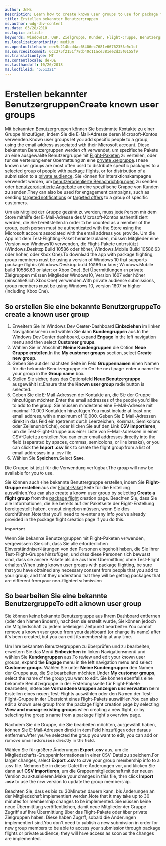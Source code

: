 ```yaml
---
author: JnHs
Description: Learn how to create known user groups to use for package flighting and more.
title: Erstellen bekannter Benutzergruppen
ms.author: wdg-dev-content
ms.date: 03/28/2018
ms.topic: article
keywords: Windows10, UWP, Zielgruppe, Kunden, Flight-Gruppe, Benutzergruppen, bekannte Benutzer
ms.localizationpriority: medium
ms.openlocfilehash: eec9c214bcd4ac63406ec7681e66762356a0c1cf
ms.sourcegitcommit: 6cc275f2151f78db40c11ace381ee2d35f0155f9
ms.translationtype: MT
ms.contentlocale: de-DE
ms.lasthandoff: 10/26/2018
ms.locfileid: "5551321"
---
```

# <a name="create-known-user-groups"></a><span data-ttu-id="37528-103">Erstellen bekannter Benutzergruppen</span><span class="sxs-lookup"><span data-stu-id="37528-103">Create known user groups</span></span>

<span data-ttu-id="37528-104">Mit bekannten Benutzergruppen können Sie bestimmte Kontakte zu einer Gruppe hinzufügen, indem Sie die E-Mail-Adresse deren Microsoft-Kontos verwenden.</span><span class="sxs-lookup"><span data-stu-id="37528-104">Known user groups let you add specific people to a group, using the email address associated with their Microsoft account.</span></span> <span data-ttu-id="37528-105">Diese bekannten Benutzergruppen werden oft verwendet, um spezifische Pakete an eine ausgewählte Benutzergruppe mit [Flight-Paketen](package-flights.md) zu verteilen, oder für die Verteilung einer Übermittlung an eine [private Zielgruppe](choose-visibility-options.md#audience).</span><span class="sxs-lookup"><span data-stu-id="37528-105">These known user groups are most often used to distribute specific packages to a selected group of people with [package flights](package-flights.md), or for distribution of a submission to a [private audience](choose-visibility-options.md#audience).</span></span> <span data-ttu-id="37528-106">Sie können für Interaktionskampagne verwendet werden, um [benutzerorientierte Benachrichtigungen](send-push-notifications-to-your-apps-customers.md) zu senden oder [benutzerorientierte Angebote](use-targeted-offers-to-maximize-engagement-and-conversions.md) an eine spezifische Gruppe von Kunden zu senden.</span><span class="sxs-lookup"><span data-stu-id="37528-106">They can also be used for engagement campaigns, such as sending [targeted notifications](send-push-notifications-to-your-apps-customers.md) or [targeted offers](use-targeted-offers-to-maximize-engagement-and-conversions.md) to a group of specific customers.</span></span>

<span data-ttu-id="37528-107">Um als Mitglied der Gruppe gezählt zu werden, muss jede Person mit dem Store mithilfe der E-Mail-Adresse des Microsoft-Kontos authentifiziert werden, die Sie bereitstellen.</span><span class="sxs-lookup"><span data-stu-id="37528-107">In order to be counted as a member of the group, each person must be authenticated with the Store using the Microsoft account associated with the email address you provide.</span></span> <span data-ttu-id="37528-108">Um die App mit dem Test-Flighting-Paket herunterzuladen, müssen Mitglieder eine Version von Windows10 verwenden, die Flight-Pakete unterstützt (Windows.Desktop Build 10586 oder höher, Windows.Mobile Build 10586.63 oder höher, oder Xbox One).</span><span class="sxs-lookup"><span data-stu-id="37528-108">To download the app with package flighting, group members must be using a version of Windows 10 that supports package flights (Windows.Desktop build 10586 or later; Windows.Mobile build 10586.63 or later; or Xbox One).</span></span> <span data-ttu-id="37528-109">Bei Übermittlungen an private Zielgruppen müssen Mitglieder Windows10, Version 1607 oder höher (einschließlich Xbox One) verwenden.</span><span class="sxs-lookup"><span data-stu-id="37528-109">With private audience submissions, group members must be using Windows 10, version 1607 or higher (including Xbox One).</span></span>

## <a name="to-create-a-known-user-group"></a><span data-ttu-id="37528-110">So erstellen Sie eine bekannte Benutzergruppe</span><span class="sxs-lookup"><span data-stu-id="37528-110">To create a known user group</span></span>

1. <span data-ttu-id="37528-111">Erweitern Sie im Windows Dev Center-Dashboard **Einbeziehen** im linken Navigationsmenü und wählen Sie dann **Kundengruppen** aus.</span><span class="sxs-lookup"><span data-stu-id="37528-111">In the Windows Dev Center dashboard, expand **Engage** in the left navigation menu and then select **Customer groups**.</span></span> 
2. <span data-ttu-id="37528-112">Wählen Sie im Abschnitt **Meine Kundengruppen** die Option **Neue Gruppe erstellen**.</span><span class="sxs-lookup"><span data-stu-id="37528-112">In the **My customer groups** section, select **Create new group**.</span></span>
3. <span data-ttu-id="37528-113">Geben Sie auf der nächsten Seite im Feld **Gruppennamen** einen Namen für die bekannte Benutzergruppe ein.</span><span class="sxs-lookup"><span data-stu-id="37528-113">On the next page, enter a name for your group in the **Group name** box.</span></span>
4. <span data-ttu-id="37528-114">Stellen Sie sicher, dass das Optionsfeld **Neue Benutzergruppe** ausgewählt ist.</span><span class="sxs-lookup"><span data-stu-id="37528-114">Ensure that the **Known user group** radio button is selected.</span></span>
5. <span data-ttu-id="37528-115">Geben Sie die E-Mail-Adressen der Kontakte an, die Sie der Gruppe hinzufügen möchten.</span><span class="sxs-lookup"><span data-stu-id="37528-115">Enter the email addresses of the people you'd like to add to the group.</span></span> <span data-ttu-id="37528-116">Sie müssen mindestens eine E-Mail-Adresse mit maximal 10.000 Kontakten hinzufügen.</span><span class="sxs-lookup"><span data-stu-id="37528-116">You must include at least one email address, with a maximum of 10,000.</span></span> <span data-ttu-id="37528-117">Geben Sie E-Mail-Adressen direkt in das Feld ein (getrennt durch Leerzeichen, Kommas, Semikolons oder Zeilenumbrüche), oder klicken Sie auf den Link **CSV importieren**, um die Test-Flight-Gruppe aus einer Liste von E-Mail-Adressen in einer CSV-Datei zu erstellen.</span><span class="sxs-lookup"><span data-stu-id="37528-117">You can enter email addresses directly into the field (separated by spaces, commas, semicolons, or line breaks), or you can click the **Import .csv** link to create the flight group from a list of email addresses in a .csv file.</span></span>
6. <span data-ttu-id="37528-118">Wählen Sie **Speichern**.</span><span class="sxs-lookup"><span data-stu-id="37528-118">Select **Save**.</span></span>

<span data-ttu-id="37528-119">Die Gruppe ist jetzt für die Verwendung verfügbar.</span><span class="sxs-lookup"><span data-stu-id="37528-119">The group will now be available for you to use.</span></span>

<span data-ttu-id="37528-120">Sie können auch eine bekannte Benutzergruppe erstellen, indem Sie **Flight-Gruppe erstellen** aus der [Flight-Paket](package-flights.md) Seite für die Erstellung auswählen.</span><span class="sxs-lookup"><span data-stu-id="37528-120">You can also create a known user group by selecting **Create a flight group** from the [package flight](package-flights.md) creation page.</span></span> <span data-ttu-id="37528-121">Beachten Sie, dass Sie alle Informationen, die Sie bereits auf der Paketseite der Flight-Erstellung bereitgestellt haben, erneut eingeben müssen, wenn Sie dies durchführen.</span><span class="sxs-lookup"><span data-stu-id="37528-121">Note that you'll need to re-enter any info you've already provided in the package flight creation page if you do this.</span></span>

> [!IMPORTANT]
> <span data-ttu-id="37528-122">Wenn Sie bekannte Benutzergruppen mit Flight-Paketen verwenden, vergewissern Sie sich, dass Sie alle erforderlichen Einverständniserklärungen von den Personen eingeholt haben, die Sie Ihrer Test-Flight-Gruppe hinzufügen, und dass diese Personen sich bewusst sind, dass sie andere Pakete als die aus Ihrer Übermittlung ohne Test-Flight erhalten.</span><span class="sxs-lookup"><span data-stu-id="37528-122">When using known user groups with package flighting, be sure that you have obtained any necessary consent from people that you add to your group, and that they understand that they will be getting packages that are different from your non-flighted submission.</span></span> 

## <a name="to-edit-a-known-user-group"></a><span data-ttu-id="37528-123">So bearbeiten Sie eine bekannte Benutzergruppe</span><span class="sxs-lookup"><span data-stu-id="37528-123">To edit a known user group</span></span>

<span data-ttu-id="37528-124">Sie können keine bekannte Benutzergruppe aus Ihrem Dashboard entfernen (oder den Namen ändern), nachdem sie erstellt wurde, Sie können jedoch die Mitgliedschaft zu jedem beliebigen Zeitpunkt bearbeiten.</span><span class="sxs-lookup"><span data-stu-id="37528-124">You cannot remove a known user group from your dashboard (or change its name) after it's been created, but you can edit its membership at any time.</span></span>

<span data-ttu-id="37528-125">Um Ihre bekannten Benutzergruppen zu überprüfen und zu bearbeiten, erweitern Sie das Menü **Einbeziehen** im linken Navigationsmenü und wählen Sie **Kundengruppen** aus.</span><span class="sxs-lookup"><span data-stu-id="37528-125">To review and edit your known user groups, expand the **Engage** menu in the left navigation menu and select **Customer groups**.</span></span> <span data-ttu-id="37528-126">Wählen Sie unter **Meine Kundengruppen** den Namen der Gruppe aus, die Sie bearbeiten möchten.</span><span class="sxs-lookup"><span data-stu-id="37528-126">Under **My customer groups**, select the name of the group you want to edit.</span></span> <span data-ttu-id="37528-127">Sie können ebenfalls eine bekannte Benutzergruppe in der Erstellungsseite für Flight-Pakete bearbeiten, indem Sie **Vorhandene Gruppen anzeigen und verwalten** beim Erstellen eines neuen Test-Flights auswählen oder den Namen der Test-Flight-Gruppe in der Übersicht eines Flight-Pakets auswählen.</span><span class="sxs-lookup"><span data-stu-id="37528-127">You can also edit a known user group from the package flight creation page by selecting **View and manage existing groups** when creating a new flight, or by selecting the group's name from a package flight's overview page.</span></span> 

<span data-ttu-id="37528-128">Nachdem Sie die Gruppe, die Sie bearbeiten möchten, ausgewählt haben, können Sie E-Mail-Adressen direkt in dem Feld hinzufügen oder daraus entfernen.</span><span class="sxs-lookup"><span data-stu-id="37528-128">After you've selected the group you want to edit, you can add or remove email addresses directly in the field.</span></span>

<span data-ttu-id="37528-129">Wählen Sie für größere Änderungen **Export .csv** aus, um die Mitgliedschafts-Gruppeninformationen in einer CSV-Datei zu speichern.</span><span class="sxs-lookup"><span data-stu-id="37528-129">For larger changes, select **Export .csv** to save your group membership info to a .csv file.</span></span> <span data-ttu-id="37528-130">Nehmen Sie in dieser Datei Ihre Änderungen vor, und klicken Sie dann auf **CSV importieren**, um die Gruppenmitgliedschaft mit der neuen Version zu aktualisieren.</span><span class="sxs-lookup"><span data-stu-id="37528-130">Make your changes in this file, then click **Import .csv** to use the new version to update the group membership.</span></span>

<span data-ttu-id="37528-131">Beachten Sie, dass es bis zu 30Minuten dauern kann, bis Änderungen an der Mitgliedschaft implementiert werden.</span><span class="sxs-lookup"><span data-stu-id="37528-131">Note that it may take up to 30 minutes for membership changes to be implemented.</span></span> <span data-ttu-id="37528-132">Sie müssen keine neue Übermittlung veröffentlichen, damit neue Mitglieder der Gruppe Zugriff auf Ihre Übermittlung über das Flight-Pakete oder über private Zielgruppen haben. Diese haben Zugriff, sobald die Änderungen implementiert sind.</span><span class="sxs-lookup"><span data-stu-id="37528-132">You don't need to publish a new submission in order for new group members to be able to access your submission through package flights or private audience; they will have access as soon as the changes are implemented.</span></span> 






